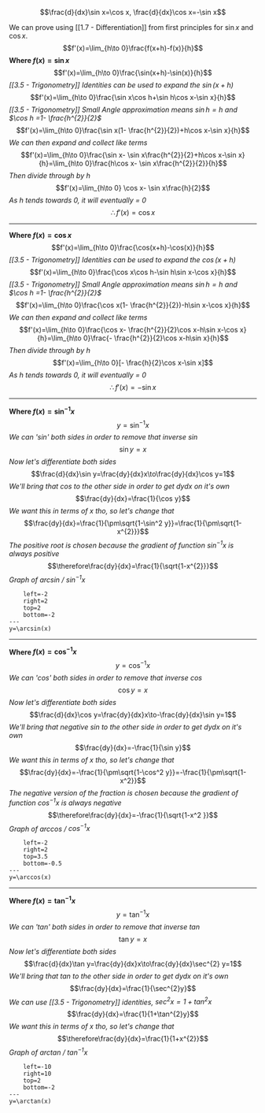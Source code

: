 $$\frac{d}{dx}\sin x=\cos x, \frac{d}{dx}\cos x=-\sin x$$

We can prove using [[1.7 - Differentiation]]  from first principles for $\sin x$ and $\cos x$.
$$f'(x)=\lim_{h\to 0}\frac{f(x+h)-f(x)}{h}$$
**Where $f(x)=\sin x$**
$$f'(x)=\lim_{h\to 0}\frac{\sin(x+h)-\sin(x)}{h}$$
*[[3.5 - Trigonometry]] Identities can be used to expand the $\sin(x+h)$*
$$f'(x)=\lim_{h\to 0}\frac{\sin x\cos h+\sin h\cos x-\sin x}{h}$$
*[[3.5 - Trigonometry]] Small Angle approximation means $\sin h=h$ and $\cos h =1- \frac{h^{2}}{2}$*
$$f'(x)=\lim_{h\to 0}\frac{\sin x(1- \frac{h^{2}}{2})+h\cos x-\sin x}{h}$$
*We can then expand and collect like terms*
$$f'(x)=\lim_{h\to 0}\frac{\sin x- \sin x\frac{h^{2}}{2}+h\cos x-\sin x}{h}=\lim_{h\to 0}\frac{h\cos x- \sin x\frac{h^{2}}{2}}{h}$$ *Then divide through by $h$*
$$f'(x)=\lim_{h\to 0} \cos x- \sin x\frac{h}{2}$$
*As $h$ tends towards 0, it will eventually = 0*
$$\therefore f'(x)=\cos x$$
****
**Where $f(x)=\cos x$**
$$f'(x)=\lim_{h\to 0}\frac{\cos(x+h)-\cos(x)}{h}$$
*[[3.5 - Trigonometry]] Identities can be used to expand the $\cos(x+h)$*
$$f'(x)=\lim_{h\to 0}\frac{\cos x\cos h-\sin h\sin x-\cos x}{h}$$
*[[3.5 - Trigonometry]] Small Angle approximation means $\sin h=h$ and $\cos h =1- \frac{h^{2}}{2}$*
$$f'(x)=\lim_{h\to 0}\frac{\cos x(1- \frac{h^{2}}{2})-h\sin x-\cos x}{h}$$
*We can then expand and collect like terms*
$$f'(x)=\lim_{h\to 0}\frac{\cos x- \frac{h^{2}}{2}\cos x-h\sin x-\cos x}{h}=\lim_{h\to 0}\frac{- \frac{h^{2}}{2}\cos x-h\sin x}{h}$$
 *Then divide through by $h$*
 $$f'(x)=\lim_{h\to 0}[- \frac{h}{2}\cos x-\sin x]$$
 *As $h$ tends towards 0, it will eventually = 0*
$$\therefore f'(x)=-\sin x$$
****
**Where $f(x)=\sin^{-1}x$**
$$y=\sin^{-1}x$$
*We can 'sin' both sides in order to remove that inverse sin*
$$\sin y=x$$
*Now let's differentiate both sides*
$$\frac{d}{dx}\sin y=\frac{dy}{dx}x\to\frac{dy}{dx}\cos y=1$$
*We'll bring that cos to the other side in order to get dydx on it's own*
$$\frac{dy}{dx}=\frac{1}{\cos y}$$
*We want this in terms of x tho, so let's change that*
$$\frac{dy}{dx}=\frac{1}{\pm\sqrt{1-\sin^2 y}}=\frac{1}{\pm\sqrt{1-x^{2}}}$$
*The positive root is chosen because the gradient of function $sin^{-1}x$ is always positive*
$$\therefore\frac{dy}{dx}=\frac{1}{\sqrt{1-x^{2}}}$$
*Graph of arcsin / $\sin^{-1}x$*
```desmos-graph
    left=-2
    right=2
    top=2
    bottom=-2
---
y=\arcsin(x)
```
****
**Where $f(x)=\cos^{-1}x$**
$$y=\cos^{-1}x$$
*We can 'cos' both sides in order to remove that inverse cos*
$$\cos y=x$$
*Now let's differentiate both sides*
$$\frac{d}{dx}\cos y=\frac{dy}{dx}x\to-\frac{dy}{dx}\sin y=1$$
*We'll bring that negative sin to the other side in order to get dydx on it's own*
$$\frac{dy}{dx}=-\frac{1}{\sin y}$$
*We want this in terms of x tho, so let's change that*
$$\frac{dy}{dx}=-\frac{1}{\pm\sqrt{1-\cos^2 y}}=-\frac{1}{\pm\sqrt{1-x^2}}$$
*The negative version of the fraction is chosen because the gradient of function $cos^{-1}x$ is always negative*
$$\therefore\frac{dy}{dx}=-\frac{1}{\sqrt{1-x^2 }}$$
*Graph of arccos / $\cos^{-1}x$*
```desmos-graph
    left=-2
    right=2
    top=3.5
    bottom=-0.5
---
y=\arccos(x)
```
****
**Where $f(x)=\tan^{-1}x$**
$$y=\tan^{-1}x$$
*We can 'tan' both sides in order to remove that inverse tan*
$$\tan y=x$$
*Now let's differentiate both sides*
$$\frac{d}{dx}\tan y=\frac{dy}{dx}x\to\frac{dy}{dx}\sec^{2} y=1$$*We'll bring that tan to the other side in order to get dydx on it's own*
$$\frac{dy}{dx}=\frac{1}{\sec^{2}y}$$
*We can use [[3.5 - Trigonometry]] identities, $\sec^{2}x=1+tan^{2}x$*
$$\frac{dy}{dx}=\frac{1}{1+\tan^{2}y}$$
*We want this in terms of x tho, so let's change that*
$$\therefore\frac{dy}{dx}=\frac{1}{1+x^{2}}$$
*Graph of arctan / $\tan^{-1}x$*
```desmos-graph
    left=-10
    right=10
    top=2
    bottom=-2
---
y=\arctan(x)
```
